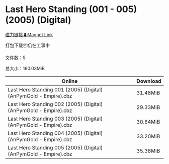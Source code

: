 # Last Hero Standing (001 - 005) (2005) (Digital)

[磁力链接⬇Magnet Link](magnet:?xt=urn:btih:082b28c5a6a0771e128c615379ba1b0e51537ac9&dn=Last%20Hero%20Standing%20%28001%20-%20005%29%20%282005%29%20%28Digital%29)

打包下载📦仍在工事中

文件数：5

总大小：160.03MiB

Online | Download
--- | ---
Last Hero Standing 001 (2005) (Digital) (AnPymGold - Empire).cbz | 31.48MiB
Last Hero Standing 002 (2005) (Digital) (AnPymGold - Empire).cbz | 29.33MiB
Last Hero Standing 003 (2005) (Digital) (AnPymGold - Empire).cbz | 30.64MiB
Last Hero Standing 004 (2005) (Digital) (AnPymGold - Empire).cbz | 33.20MiB
Last Hero Standing 005 (2005) (Digital) (AnPymGold - Empire).cbz | 35.38MiB